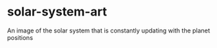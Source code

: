 # solar-system-art
An image of the solar system that is constantly updating with the planet positions 
